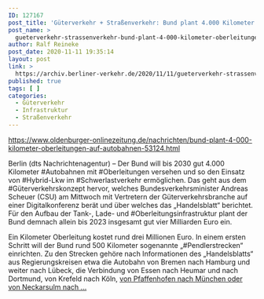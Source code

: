 ```yaml
---
ID: 127167
post_title: 'Güterverkehr + Straßenverkehr: Bund plant 4.000 Kilometer Oberleitungen auf Autobahnen. aus Oldenburger Onlinezeitung'
post_name: >
  gueterverkehr-strassenverkehr-bund-plant-4-000-kilometer-oberleitungen-auf-autobahnen-aus-oldenburger-onlinezeitung
author: Ralf Reineke
post_date: 2020-11-11 19:35:14
layout: post
link: >
  https://archiv.berliner-verkehr.de/2020/11/11/gueterverkehr-strassenverkehr-bund-plant-4-000-kilometer-oberleitungen-auf-autobahnen-aus-oldenburger-onlinezeitung/
published: true
tags: [ ]
categories:
  - Güterverkehr
  - Infrastruktur
  - Straßenverkehr
---
```

https://www.oldenburger-onlinezeitung.de/nachrichten/bund-plant-4-000-kilometer-oberleitungen-auf-autobahnen-53124.html

Berlin (dts Nachrichtenagentur) – Der Bund will bis 2030 gut 4.000 Kilometer #Autobahnen mit #Oberleitungen versehen und so den Einsatz von #Hybrid-Lkw im #Schwerlastverkehr ermöglichen. Das geht aus dem #Güterverkehrskonzept hervor, welches Bundesverkehrsminister Andreas Scheuer (CSU) am Mittwoch mit Vertretern der Güterverkehrsbranche auf einer Digitalkonferenz berät und über welches das „Handelsblatt“ berichtet. Für den Aufbau der Tank-, Lade- und #Oberleitungsinfrastruktur plant der Bund demnach allein bis 2023 insgesamt gut vier Milliarden Euro ein.

Ein Kilometer Oberleitung kostet rund drei Millionen Euro. In einem ersten Schritt will der Bund rund 500 Kilometer sogenannte „#Pendlerstrecken“ einrichten. Zu den Strecken gehöre nach Informationen des „Handelsblatts“ aus Regierungskreisen etwa die Autobahn von Bremen nach Hamburg und weiter nach Lübeck, die Verbindung von Essen nach Heumar und nach Dortmund, von Krefeld nach Köln, <a href="https://www.oldenburger-onlinezeitung.de/nachrichten/bund-plant-4-000-kilometer-oberleitungen-auf-autobahnen-53124.html">von Pfaffenhofen nach München oder von Neckarsulm nach ...</a>